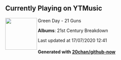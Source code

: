 ## Currently Playing on YTMusic

[<img align="left" width="100" src="https://lh3.googleusercontent.com/FnRYR-BT3RONNVBVF0Ws8IzCnzZYu7qbulZ3LL99NadPK8kEK_dvyldmJEGg_DZpJ0UsKoqwALI8SEz6">](https://music.youtube.com/channel/UC4JNeITH4P7G51C1hJoG6vQ)

Green Day - 21 Guns

**Albums**: 21st Century Breakdown

Last updated at 17/07/2020 12:41

#### Generated with [20chan/github-now](https://github.com/20chan/github-now)


<!--
**20chan/20chan** is a ✨ _special_ ✨ repository because its `README.md` (this file) appears on your GitHub profile.

Here are some ideas to get you started:

- 🔭 I’m currently working on ...
- 🌱 I’m currently learning ...
- 👯 I’m looking to collaborate on ...
- 🤔 I’m looking for help with ...
- 💬 Ask me about ...
- 📫 How to reach me: ...
- 😄 Pronouns: ...
- ⚡ Fun fact: ...
-->
